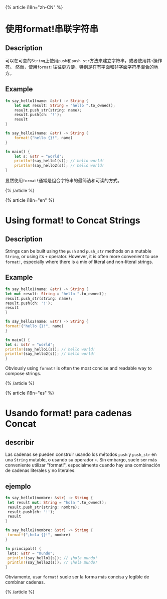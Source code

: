 {% article i18n="zh-CN" %}

# 使用format!串联字符串

## Description

可以在可变的`String`上使用`push`和`push_str`方法来建立字符串，或者使用其`+`操作符。 然而，使用`format!`往往更方便，特别是在有字面和非字面字符串混合的地方。

## Example

```rust
fn say_hello1(name: &str) -> String {
    let mut result: String = "hello ".to_owned();
    result.push_str(string: name);
    result.push(ch: '!');
    result
}

fn say_hello2(name: &str) -> String {
    format!("hello {}!", name)
}

fn main() {
    let s: &str = "world";
    println!(say_hello1(s)); // hello world!
    println!(say_hello2(s)); // hello world!
}
```

显然使用`format!`通常是组合字符串的最简洁和可读的方式。

{% /article %}

{% article i18n="en" %}

# Using format! to Concat Strings

## Description

Strings can be built using the `push` and `push_str` methods on a mutable `String`, or using its `+` operator. However, it is often more convenient to use `format!`, especially where there is a mix of literal and non-literal strings.

## Example

```rust
fn say_hello1(name: &str) -> String {
let mut result: String = "hello ".to_owned();
result.push_str(string: name);
result.push(ch: '!');
result
}

fn say_hello2(name: &str) -> String {
format!("hello {}!", name)
}

fn main() {
let s: &str = "world";
println!(say_hello1(s)); // hello world!
println!(say_hello2(s)); // hello world!
}
```

Obviously using `format!` is often the most concise and readable way to compose strings.

{% /article %}

{% article i18n="es" %}

# Usando format! para cadenas Concat

## describir

Las cadenas se pueden construir usando los métodos `push` y `push_str` en una `String` mutable, o usando su operador `+`. Sin embargo, suele ser más conveniente utilizar "format!", especialmente cuando hay una combinación de cadenas literales y no literales.

## ejemplo

```rust
fn say_hello1(nombre: &str) -> String {
 let result mut: String = "hola ".to_owned();
 result.push_str(string: nombre);
 result.push(ch: '!');
 result
}

fn say_hello2(nombre: &str) -> String {
 format!("¡hola {}!", nombre)
}

fn principal() {
 lets: &str = "mundo";
 println!(say_hello1(s)); // ¡hola mundo!
 println!(say_hello2(s)); // ¡hola mundo!
}
```

Obviamente, usar `format!` suele ser la forma más concisa y legible de combinar cadenas.

{% /article %}